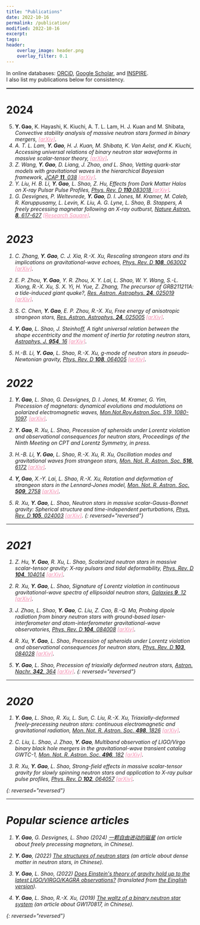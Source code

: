 ```yaml
---
title: "Publications"
date: 2022-10-16
permalink: /publication/
modified: 2022-10-16
excerpt:
tags:
header:
    overlay_image: header.png
    overlay_filter: 0.1 
---
```


<p>
In online databases:
<span class="archive__item-title">
<a href="https://orcid.org/{{ site.author.orcid }}"><i class="ai ai-fw ai-orcid" aria-hidden="true"></i> ORCiD</a>,
<a href="https://scholar.google.com/citations?user={{ site.author.google-scholar }}"><i class="ai ai-fw ai-google-scholar" aria-hidden="true"></i> Google Scholar</a>,
and
<a href="https://inspirehep.net/search?p=exactauthor%3A{{ site.author.inspire }}"><i class="ai ai-fw ai-inspire" aria-hidden="true"></i> INSPIRE</a></span>.
<br>
I also list my publications below for consistency.
</p>
<hr style="border:1px solid gray">



# 2024 


<ol reversed>
  <li>
    <strong>Y. Gao</strong>, K. Hayashi, K. Kiuchi, A. T. L. Lam, H. J.   Kuan and M. Shibata,
    <em>Convective stability analysis of massive neutron stars formed in binary mergers<em>,
    <a href="https://arxiv.org/abs/2501.19053" style="color: #F48FB1;">[arXiv]</a>.
  </li>
  <li>A. T. L. Lam, <strong>Y. Gao</strong>, H. J. Kuan, M. Shibata, K. Van Aelst, and K. Kiuchi, 
      <em>Accessing universal relations of binary neutron star waveforms in massive scalar-tensor theory</em>, 
      <a href="https://arxiv.org/abs/2410.00137" style="color: #F48FB1;">[arXiv]</a>.
  </li>
  <li>Z. Wang, <strong>Y. Gao</strong>, D. Liang, J. Zhao, and L. Shao, 
      <em>Vetting quark-star models with gravitational waves in the hierarchical Bayesian framework</em>,
      <a href="https://iopscience.iop.org/article/10.1088/1475-7516/2024/11/038">JCAP <strong>11</strong>, 038</a> 
      <a href="https://arxiv.org/abs/2409.11103" style="color: #F48FB1;">[arXiv]</a>.
  </li>
  <li>Y. Liu, H. B. Li, <strong>Y. Gao</strong>, L. Shao, Z. Hu, 
      <em>Effects from Dark Matter Halos on X-ray Pulsar Pulse Profiles</em>,
       <a href="https://journals.aps.org/prd/abstract/10.1103/PhysRevD.110.083018">Phys. Rev. D <strong>110</strong>,083018 </a> 
      <a href="https://arxiv.org/abs/2408.04425" style="color: #F48FB1;">[arXiv]</a>.
  </li>
  <li>G. Desvignes, P. Weltevrede, <strong>Y. Gao</strong>, D. I. Jones, M. Kramer, M. Caleb, R. Karuppusamy, L. Levin, K. Liu, 
      A. G. Lyne, L. Shao, B. Stappers, 
      <em>A freely precessing magnetar following an X-ray outburst</em>, 
      <a href="https://www.nature.com/articles/s41550-024-02226-7">Nature Astron. <strong>8</strong>, 617-627</a> 
      <a href="https://assets.researchsquare.com/files/rs-2281053/v1/8d2a4cf0b98fad7eece4a662.pdf?c=1670213325" style="color: #F48FB1;">[Research Square]</a>.
  </li>
</ol>


# 2023

1. C. Zhang,
  **Y. Gao**,
  C. J. Xia,
  R.-X. Xu,
  *Rescaling strangeon stars and its implications on gravitational-wave echoes*,
  [Phys. Rev. D **108**, 063002](https://journals.aps.org/prd/abstract/10.1103/PhysRevD.108.063002)
  <a href="https://doi.org/10.48550/arXiv.2305.13323" style="color: #F48FB1;">[arXiv]</a>.

2. E. P. Zhou, 
  **Y. Gao**,
  Y. R. Zhou, 
  X. Y. Lai, 
  L. Shao,
  W. Y. Wang, 
  S.-L. Xiong, 
  R.-X. Xu, 
  S. X. Yi, 
  H. Yue, 
  Z. Zhang,
  *The precursor of GRB211211A: a tide-induced giant quake?*,
  [Res. Astron. Astrophys. **24**, 025019](https://iopscience.iop.org/article/10.1088/1674-4527/ad0825)
  <a href="https://doi.org/10.48550/arXiv.2305.10682" style="color: #F48FB1;">[arXiv]</a>.

3. S. C. Chen,
   **Y. Gao**,
   E. P. Zhou,
   R.-X. Xu,
   *Free energy of anisotropic strangeon stars*,
   [Res. Astron. Astrophys. **24**, 025005](https://iopscience.iop.org/article/10.1088/1674-4527/ad1430)
  <a href="https://doi.org/10.48550/arXiv.2305.19687" style="color: #F48FB1;">[arXiv]</a>.

4. **Y. Gao**,
    L. Shao,
    J. Steinhoff,
    *A tight universal relation between the shape eccentricity and the moment of inertia for rotating neutron stars*,
    [Astrophys. J. **954**, 16](https://iopscience.iop.org/article/10.3847/1538-4357/ace776)
    <a href="https://doi.org/10.48550/arXiv.2303.14130" style="color: #F48FB1;">[arXiv]</a>.

5. H.-B. Li,
   **Y. Gao**,
  L. Shao,
  R.-X. Xu,
  *g-mode of neutron stars in pseudo-Newtonian gravity*,
  [Phys. Rev. D **108**, 064005](https://journals.aps.org/prd/abstract/10.1103/PhysRevD.108.064005)
  <a href="https://doi.org/10.48550/arXiv.2302.03856" style="color: #F48FB1;">[arXiv]</a>.



# 2022


1. **Y. Gao**,
  L. Shao,
  G. Desvignes,
  D. I. Jones,
  M. Kramer,
  G. Yim,
  *Precession of magnetars: dynamical evolutions and modulations on polarized electromagnetic waves*,
  [Mon.Not.Roy.Astron.Soc. 519, 1080-1097](https://academic.oup.com/mnras/article/519/1/1080/6873850?login=false).
  <a href="http://arxiv.org/abs/2211.17087" style="color: #F48FB1;">[arXiv]</a>.

2. **Y. Gao**, 
  R. Xu, 
  L. Shao, 
  *Precession of spheroids under Lorentz violation and observational consequences for neutron stars*, 
  Proceedings of the Ninth Meeting on CPT and Lorentz Symmetry, in press.

3. H.-B. Li, 
  **Y. Gao**,
  L. Shao, 
  R.-X. Xu, 
  R. Xu, 
  *Oscillation modes and gravitational waves from strangeon stars*,
  [Mon. Not. R. Astron. Soc. **516**, 6172](https://academic.oup.com/mnras/advance-article-abstract/doi/10.1093/mnras/stac2622/6705433)
  <a href="http://arxiv.org/abs/2206.09407" style="color: #F48FB1;">[arXiv]</a>.

4. **Y, Gao**, 
  X.-Y. Lai, 
  L. Shao, 
  R.-X. Xu,
  *Rotation and deformation of strangeon stars in the Lennard-Jones model*, 
  [Mon. Not. R. Astron. Soc. **509**, 2758](https://doi.org/10.1093/mnras/stab3181)
  <a href="http://arxiv.org/abs/2109.13234" style="color: #F48FB1;">[arXiv]</a>.

5. R. Xu, 
  **Y. Gao**, 
  L. Shao, 
  *Neutron stars in massive scalar-Gauss-Bonnet gravity: Spherical structure and time-independent perturbations*, 
  [Phys. Rev. D **105**, 024003](https://doi.org/10.1103/PhysRevD.105.024003)
  <a href="http://arxiv.org/abs/2111.06561" style="color: #F48FB1;">[arXiv]</a>.
{: reversed="reversed"}

---

# 2021

1.  Z. Hu, 
  **Y. Gao**,
  R. Xu, 
  L. Shao, 
  *Scalarized neutron stars in massive scalar-tensor gravity: X-ray pulsars and tidal deformability*, 
  [Phys. Rev. D **104**, 104014](https://doi.org/10.1103/PhysRevD.104.104014)
  <a href="http://arxiv.org/abs/2109.13453" style="color: #F48FB1;">[arXiv]</a>.

2. R. Xu, 
  **Y. Gao**,
  L. Shao, 
  *Signature of Lorentz violation in continuous gravitational-wave spectra of ellipsoidal neutron stars*, 
  [Galaxies **9**, 12](https://doi.org/10.3390/galaxies9010012)
  <a href="http://arxiv.org/abs/2101.09431" style="color: #F48FB1;">[arXiv]</a>.

3. J. Zhao, 
  L. Shao, 
  **Y. Gao**,
  C. Liu, 
  Z. Cao, 
  B.-Q. Ma,
  *Probing dipole radiation from binary neutron stars with ground-based laser-interferometer and atom-interferometer gravitational-wave observatories*, 
  [Phys. Rev. D **104**, 084008](https://doi.org/10.1103/PhysRevD.104.084008)
  <a href="http://arxiv.org/abs/2106.04883" style="color: #F48FB1;">[arXiv]</a>.

4. R. Xu, 
  **Y. Gao**, 
  L. Shao, 
  *Precession of spheroids under Lorentz violation and observational consequences for neutron stars*, 
  [Phys. Rev. D **103**, 084028](https://doi.org/10.1103/PhysRevD.103.084028)
  <a href="http://arxiv.org/abs/2012.01320" style="color: #F48FB1;">[arXiv]</a>.


5. **Y. Gao**, 
  L. Shao,
  *Precession of triaxially deformed neutron stars*, 
  [Astron. Nachr. **342**, 364](https://doi.org/10.1002/asna.202113935)
  <a href="http://arxiv.org/abs/2011.04472" style="color: #F48FB1;">[arXiv]</a>.
{: reversed="reversed"}
---

# 2020

1. **Y. Gao**, 
  L. Shao, 
  R. Xu, 
  L. Sun, 
  C. Liu, 
  R.-X. Xu,
  *Triaxially-deformed freely-precessing neutron stars: continuous electromagnetic and gravitational radiation*, 
  [Mon. Not. R. Astron. Soc. **498**, 1826](https://doi.org/10.1093/mnras/staa2476)
  <a href="http://arxiv.org/abs/2007.02528" style="color: #F48FB1;">[arXiv]</a>.

2. C. Liu, 
  L. Shao, 
  J. Zhao, 
  **Y. Gao**, 
  *Multiband observation of LIGO/Virgo binary black hole mergers in the gravitational-wave transient catalog GWTC-1*, 
  [Mon. Not. R. Astron. Soc. **496**, 182](https://doi.org/10.1093/mnras/staa1512)
  <a href="http://arxiv.org/abs/2004.12096" style="color: #F48FB1;">[arXiv]</a>.

3. R. Xu, 
  **Y. Gao**, 
  L. Shao, 
  *Strong-field effects in massive scalar-tensor gravity for slowly spinning neutron stars and application to X-ray pulsar pulse profiles*, 
  [Phys. Rev. D **102**, 064057](https://journals.aps.org/prd/pdf/10.1103/PhysRevD.102.064057)
  <a href="http://arxiv.org/abs/2007.10080" style="color: #F48FB1;">[arXiv]</a>.


{: reversed="reversed"}

---

# Popular science articles

1. **Y. Gao**, 
G. Desvignes, 
L. Shao
(2024) 
[一颗自由进动的磁星](https://dds.sciengine.com/cfs/files/pdfs/view/0023-074X/C9C2E28FCEC3452AB1A2AEF32A5DBB53-mark.pdf) (an article about freely precessing magnetars, in Chinese).

2. **Y. Gao**, 
(2022) 
[The structures of neutron stars](https://gravyong.github.io/files/NS_Structure_Popular.pdf) (an article about dense matter in neutron stars, in Chinese).

3. **Y. Gao**,
   L. Shao, 
   (2022) 
   [Does Einstein's theory of gravity hold up to the latest LIGO/VIRGO/KAGRA observations?](https://www.ligo.org/science/Publication-O3bTGR/translations/science-summary-chinese-simplified.pdf) (translated from [the Einglish version](https://www.ligo.org/science/Publication-O3bTGR/)).

4. **Y. Gao**, 
L. Shao, 
R.-X. Xu, 
(2019) [The waltz of a binary neutron star system](https://gravyong.github.io/files/BNS_Popular.pdf) (an article about GW170817, in Chinese).

{: reversed="reversed"}



